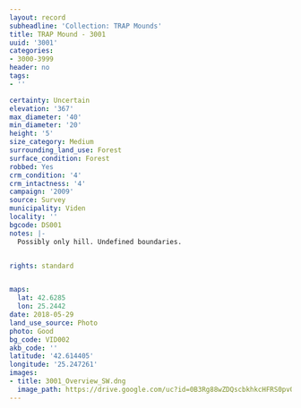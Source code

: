 ```yaml
---
layout: record
subheadline: 'Collection: TRAP Mounds'
title: TRAP Mound - 3001
uuid: '3001'
categories:
- 3000-3999
header: no
tags:
- ''

certainty: Uncertain
elevation: '367'
max_diameter: '40'
min_diameter: '20'
height: '5'
size_category: Medium
surrounding_land_use: Forest
surface_condition: Forest
robbed: Yes
crm_condition: '4'
crm_intactness: '4'
campaign: '2009'
source: Survey
municipality: Viden
locality: ''
bgcode: DS001
notes: |-
  Possibly only hill. Undefined boundaries.


rights: standard


maps:
  lat: 42.6285
  lon: 25.2442
date: 2018-05-29
land_use_source: Photo
photo: Good
bg_code: VID002
akb_code: ''
latitude: '42.614405'
longitude: '25.247261'
images:
- title: 3001_Overview_SW.dng
  image_path: https://drive.google.com/uc?id=0B3Rg88wZDQscbkhkcHFRS0pvQmc
---
```

